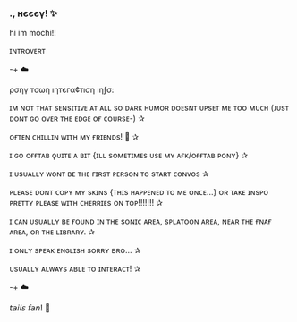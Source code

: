 ### ., нєєєγ! ✨
hi im mochi!!

ɪɴᴛʀᴏᴠᴇʀᴛ

-+ ☁️

ρσηγ тσωη ıηтєгα¢тıση ıηƒσ:

ɪᴍ ɴᴏᴛ ᴛʜᴀᴛ sᴇɴsɪᴛɪᴠᴇ ᴀᴛ ᴀʟʟ sᴏ ᴅᴀʀᴋ ʜᴜᴍᴏʀ ᴅᴏᴇsɴᴛ ᴜᴘsᴇᴛ ᴍᴇ ᴛᴏᴏ ᴍᴜᴄʜ (ᴊᴜsᴛ ᴅᴏɴᴛ ɢᴏ ᴏᴠᴇʀ ᴛʜᴇ ᴇᴅɢᴇ ᴏғ ᴄᴏᴜʀsᴇ-) ✰

ᴏғᴛᴇɴ ᴄʜɪʟʟɪɴ ᴡɪᴛʜ ᴍʏ ғʀɪᴇɴᴅs! 🩵 ✰

ɪ ɢᴏ ᴏғғᴛᴀʙ ǫᴜɪᴛᴇ ᴀ ʙɪᴛ {ɪʟʟ sᴏᴍᴇᴛɪᴍᴇs ᴜsᴇ ᴍʏ ᴀғᴋ/ᴏғғᴛᴀʙ ᴘᴏɴʏ} ✰

ɪ ᴜsᴜᴀʟʟʏ ᴡᴏɴᴛ ʙᴇ ᴛʜᴇ ғɪʀsᴛ ᴘᴇʀsᴏɴ ᴛᴏ sᴛᴀʀᴛ ᴄᴏɴᴠᴏs ✰

ᴘʟᴇᴀsᴇ ᴅᴏɴᴛ ᴄᴏᴘʏ ᴍʏ sᴋɪɴs {ᴛʜɪs ʜᴀᴘᴘᴇɴᴇᴅ ᴛᴏ ᴍᴇ ᴏɴᴄᴇ...} ᴏʀ ᴛᴀᴋᴇ ɪɴsᴘᴏ ᴘʀᴇᴛᴛʏ ᴘʟᴇᴀsᴇ ᴡɪᴛʜ ᴄʜᴇʀʀɪᴇs ᴏɴ ᴛᴏᴘ!!!!!!! ✰

ɪ ᴄᴀɴ ᴜsᴜᴀʟʟʏ ʙᴇ ғᴏᴜɴᴅ ɪɴ ᴛʜᴇ sᴏɴɪᴄ ᴀʀᴇᴀ, sᴘʟᴀᴛᴏᴏɴ ᴀʀᴇᴀ, ɴᴇᴀʀ ᴛʜᴇ ғɴᴀғ ᴀʀᴇᴀ, ᴏʀ ᴛʜᴇ ʟɪʙʀᴀʀʏ. ✰

ɪ ᴏɴʟʏ sᴘᴇᴀᴋ ᴇɴɢʟɪsʜ sᴏʀʀʏ ʙʀᴏ... ✰

ᴜsᴜᴀʟʟʏ ᴀʟᴡᴀʏs ᴀʙʟᴇ ᴛᴏ ɪɴᴛᴇʀᴀᴄᴛ! ✰

-+ ☁️



𝘵𝘢𝘪𝘭𝘴 𝘧𝘢𝘯! 
🍻
<!--
**mochitails/mochitails** is a ✨ _special_ ✨ repository because its `README.md` (this file) appears on your GitHub profile.


